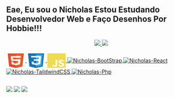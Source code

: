## Eae, Eu sou o Nicholas Estou Estudando Desenvolvedor Web e Faço Desenhos Por Hobbie!!!
<div align="center">
  <a href="https://github.com/Nicholas-Goes">
  <img height="151em" src="https://github-readme-stats.vercel.app/api?username=Nicholas-Goes&show_icons=true&theme=github_dark&include_all_commits=true&count_private=true"/>
  <img height="151em" src="https://github-readme-stats.vercel.app/api/top-langs/?username=Nicholas-Goes&layout=compact&langs_count=7&theme=github_dark"/>
</div>
<div style="display: inline_block"><br>
  <img align="center" alt="Nicholas-HTML" height="40" width="50" src="https://raw.githubusercontent.com/devicons/devicon/master/icons/html5/html5-original.svg">
  <img align="center" alt="Nicholas-CSS" height="40" width="50" src="https://raw.githubusercontent.com/devicons/devicon/master/icons/css3/css3-original.svg">
  <img align="center" alt="Nicholas-Js" height="40" width="50" src="https://raw.githubusercontent.com/devicons/devicon/master/icons/javascript/javascript-plain.svg">
  <img align="center" alt="Nicholas-BootStrap" height="40" width="50" src="https://cdn.jsdelivr.net/gh/devicons/devicon/icons/bootstrap/bootstrap-original.svg">
  <img align="center" alt="Nicholas-React" height="40" width="50" src="https://cdn.jsdelivr.net/gh/devicons/devicon/icons/react/react-original.svg">
  <img align="center" alt="Nicholas-TaildwindCSS" height="40" width="50" src="https://cdn.jsdelivr.net/gh/devicons/devicon/icons/tailwindcss/tailwindcss-plain.svg">
  <img align="center" alt="Nicholas-Php" height="40" width="50" src="https://cdn.jsdelivr.net/gh/devicons/devicon/icons/php/php-original.svg">
</div>

##
  
<div>
    <a href="https://www.linkedin.com/in/nicholasgoes" target="_blank"><img src="https://img.shields.io/badge/-LinkedIn-%230077B5?style=for-the-badge&logo=linkedin&logoColor=white" target="_blank"></a> 
    <a href="https://www.instagram.com/nicholasfgoes" target="_blank"><img src="https://img.shields.io/badge/-Instagram-%23E4405F?style=for-the-badge&logo=instagram&logoColor=white" target="_blank"></a>
    <a href = "mailto:nicholasfernandesdegoes@gmail.com"><img src="https://img.shields.io/badge/-Gmail-%23333?style=for-the-badge&logo=gmail&logoColor=white" target="_blank"></a>
</div>
